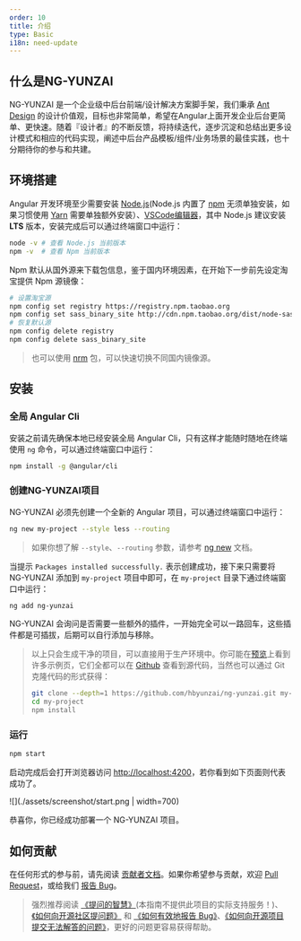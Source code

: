 ```yaml
---
order: 10
title: 介绍
type: Basic
i18n: need-update
---
```


## 什么是NG-YUNZAI

NG-YUNZAI 是一个企业级中后台前端/设计解决方案脚手架，我们秉承 [Ant Design](https://ant.design/) 的设计价值观，目标也非常简单，希望在Angular上面开发企业后台更简单、更快速。随着『设计者』的不断反馈，将持续迭代，逐步沉淀和总结出更多设计模式和相应的代码实现，阐述中后台产品模板/组件/业务场景的最佳实践，也十分期待你的参与和共建。

## 环境搭建

Angular 开发环境至少需要安装 [Node.js](https://nodejs.org/en/download/)(Node.js 内置了 [npm](https://www.npmjs.com/get-npm) 无须单独安装，如果习惯使用 [Yarn](https://yarnpkg.com/) 需要单独额外安装）、[VSCode编辑器](https://code.visualstudio.com/)，其中 Node.js 建议安装 **LTS** 版本，安装完成后可以通过终端窗口中运行：

```bash
node -v # 查看 Node.js 当前版本
npm -v  # 查看 Npm 当前版本
```

Npm 默认从国外源来下载包信息，鉴于国内环境因素，在开始下一步前先设定淘宝提供 Npm 源镜像：

```bash
# 设置淘宝源
npm config set registry https://registry.npm.taobao.org
npm config set sass_binary_site http://cdn.npm.taobao.org/dist/node-sass
# 恢复默认源
npm config delete registry
npm config delete sass_binary_site
```

> 也可以使用 [nrm](https://www.npmjs.com/package/nrm) 包，可以快速切换不同国内镜像源。

## 安装

### 全局 Angular Cli

安装之前请先确保本地已经安装全局 Angular Cli，只有这样才能随时随地在终端使用 `ng` 命令，可以通过终端窗口中运行：

```bash
npm install -g @angular/cli
```

### 创建NG-YUNZAI项目

NG-YUNZAI 必须先创建一个全新的 Angular 项目，可以通过终端窗口中运行：

```bash
ng new my-project --style less --routing
```

> 如果你想了解 `--style`、`--routing` 参数，请参考 [ng new](https://angular.io/cli/new#options) 文档。

当提示 `Packages installed successfully.` 表示创建成功，接下来只需要将 NG-YUNZAI 添加到 `my-project` 项目中即可，在 `my-project` 目录下通过终端窗口中运行：

```bash
ng add ng-yunzai
```

NG-YUNZAI 会询问是否需要一些额外的插件，一开始完全可以一路回车，这些插件都是可插拔，后期可以自行添加与移除。

> 以上只会生成干净的项目，可以直接用于生产环境中。你可能在[预览](https://ng-yunzai.gitee.io/)上看到许多示例页，它们全都可以在 [Github](https://github.com/hbyunzai/ng-yunzai) 查看到源代码，当然也可以通过 Git 克隆代码的形式获得：
> ```bash
> git clone --depth=1 https://github.com/hbyunzai/ng-yunzai.git my-project
> cd my-project
> npm install
> ```

### 运行

```bash
npm start
```

启动完成后会打开浏览器访问 [http://localhost:4200](http://localhost:4200)，若你看到如下页面则代表成功了。

![](./assets/screenshot/start.png | width=700)

恭喜你，你已经成功部署一个 NG-YUNZAI 项目。

## 如何贡献

在任何形式的参与前，请先阅读 [贡献者文档](/docs/contributing)。如果你希望参与贡献，欢迎 [Pull Request](https://github.com/hbyunzai/ng-yunzai/pulls)，或给我们 [报告 Bug](https://github.com/hbyunzai/ng-yunzai/issues)。

> 强烈推荐阅读 [《提问的智慧》](https://github.com/ryanhanwu/How-To-Ask-Questions-The-Smart-Way)(本指南不提供此项目的实际支持服务！)、[《如何向开源社区提问题》](https://github.com/seajs/seajs/issues/545) 和 [《如何有效地报告 Bug》](http://www.chiark.greenend.org.uk/%7Esgtatham/bugs-cn.html)、[《如何向开源项目提交无法解答的问题》](https://zhuanlan.zhihu.com/p/25795393)，更好的问题更容易获得帮助。
